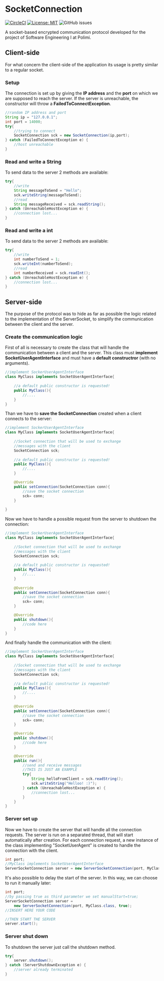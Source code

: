 # SocketConnection

[![CircleCI](https://circleci.com/gh/AndreaCostanzo1/SocketConnection/tree/master.svg?style=svg&circle-token=bcbb2f5301abb436270cf5b9c8b19b88bb4f13ea)](https://circleci.com/gh/AndreaCostanzo1/SocketConnection/tree/master)
[![License: MIT](https://img.shields.io/badge/License-MIT-green.svg)](https://opensource.org/licenses/MIT)
![GitHub issues](https://img.shields.io/github/issues/AndreaCostanzo1/SocketConnection)

A socket-based encrypted communication protocol developed for the project of Software Engineering I at Polimi.


## Client-side
For what concern the client-side of the application its usage is pretty similar to a regular socket.
### Setup
The connection is set up by giving the **IP address** and the  **port** on which we are supposed to reach the server. If the server is unreachable, the constructor will throw a **FailedToConnectException**.
```java
//random IP address and port
String ip = "127.0.0.1";
int port = 14000;
try{
    //trying to connect
    SocketConnection sck = new SocketConnection(ip,port);
} catch (FailedToConnectException e) {
    //host unreachable
}
```

### Read and write a String
To send data to the server 2 methods are available:
```java
try{
    //write
    String messageToSend = "Hello";
    sck.writeString(messageToSend);
    //read
    String messageReceived = sck.readString();
} catch (UnreachableHostException e) {
    //connection lost...
}
```
### Read and write a int
To send data to the server 2 methods are available:
```java
try{
    //write
    int numberToSend = 1;  
    sck.writeInt(numberToSend);
    //read
    int numberReceived = sck.readInt();
} catch (UnreachableHostException e) {
    //connection lost...
}
```

## Server-side
The purpose of the protocol was to hide as far as possible the logic related to the implementation of the ServerSocket, to simplify the communication between the client and the server.

### Create the communication logic
First of all is necessary to create the class that will handle the communication between a client and the server. This class must **implement SocketUserAgentInterface** and must have a **default constructror** (with no arguments).
```java
//implement SockerUserAgentInterface
class MyClass implements SocketUserAgentInterface{
    
    //a default public constructor is requested!
    public MyClass(){
        //....
    }
}
```

Than we have to **save the SocketConnection** created when a client connects to the server:

```java
//implement SockerUserAgentInterface
class MyClass implements SocketUserAgentInterface{
	
	//Socket connection that will be used to exchange
	//messages with the client
	SocketConnection sck;
	
	//a default public constructor is requested!
    public MyClass(){  
        //....
    }

    @Override
    public setConnection(SocketConnection conn){ 
        //save the socket connection
        sck= conn;
	}
	
}
```

Now we have to handle a possible request from the server to shutdown the connection:
```java
//implement SockerUserAgentInterface
class MyClass implements SocketUserAgentInterface{
	
    //Socket connection that will be used to exchange
    //messages with the client
    SocketConnection sck;
    
    //a default public constructor is requested!
    public MyClass(){
        //....
    }
    
    @Override
    public setConnection(SocketConnection conn){
        //save the socket connection
	    sck= conn; 
    }

    @Override
    public shutdown(){
        //code here
	}	
}
```

And finally handle the communication with the client:

```java
//implement SockerUserAgentInterface
class MyClass implements SocketUserAgentInterface{
	
	//Socket connection that will be used to exchange
	//messages with the client
	SocketConnection sck;
	
	//a default public constructor is requested!
    public MyClass(){
	    //....
    }
    
    @Override
    public setConnection(SocketConnection conn){
	    //save the socket connection
	    sck= conn; 
    }

	@Override
    public shutdown(){
        //code here
    }

    @Override
    public run(){
        //send and receive messages
	    //THIS IS JUST AN EXAMPLE
	    try{
	        String helloFromClient = sck.readString();
	        sck.writeString("Helloo! :)"); 
	    } catch (UnreachableHostException e) {
	        //connection lost...
	    } 
    }	    
}
```

### Server set up
Now we have to create the server that will handle all the connection requests. The server is run on a separated thread, that will start automatically after creation. For each connection request, a new instance of the class implementing "SocketUserAgent" is created to handle the connection with the client.

```java
int port;
//MyClass implements SocketUserAgentInterface
ServerSocketConnection server = new ServerSocketConnection(port, MyClass.class);
```

It's also possible to delay the start of the server. In this way, we can choose to run it manually later:
```java
int port;
//by passing true as third parameter we set manualStart=true;
ServerSocketConnection server = 
    new ServerSocketConnection(port, MyClass.class, true);
//INSERT HERE YOUR CODE

//THEN START THE SERVER
server.start();
```

### Server shut down
To shutdown the server just call the shutdown method.
```java
try{
    server.shutdown();
} catch (ServerShutdownException e) {
    //server already terminated
}
```